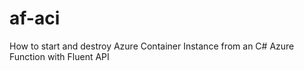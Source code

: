# af-aci
How to start and destroy Azure Container Instance from an C# Azure Function with Fluent API
